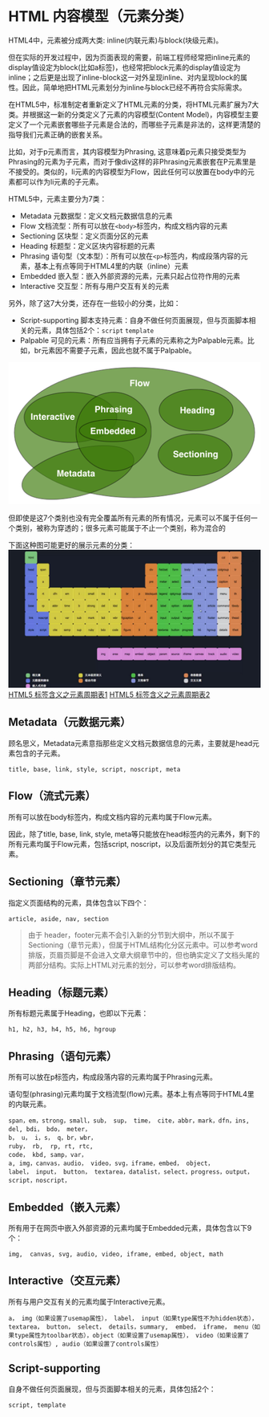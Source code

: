 # HTML 内容模型（元素分类）

HTML4中，元素被分成两大类: inline(内联元素)与block(块级元素)。

但在实际的开发过程中，因为页面表现的需要，前端工程师经常把inline元素的display值设定为block(比如a标签)，也经常把block元素的display值设定为inline；之后更是出现了inline-block这一对外呈现inline、对内呈现block的属性。因此，简单地把HTML元素划分为inline与block已经不再符合实际需求。


在HTML5中，标准制定者重新定义了HTML元素的分类，将HTML元素扩展为7大类。并根据这一新的分类定义了元素的内容模型(Content Model)，内容模型主要定义了一个元素嵌套哪些子元素是合法的，而哪些子元素是非法的，这样更清楚的指导我们元素正确的嵌套关系。

比如，对于p元素而言，其内容模型为Phrasing, 这意味着p元素只接受类型为Phrasing的元素为子元素，而对于像div这样的非Phrasing元素嵌套在P元素里是不接受的。类似的，li元素的内容模型为Flow，因此任何可以放置在body中的元素都可以作为li元素的子元素。

HTML5中，元素主要分为7类：
- Metadata 元数据型：定义文档元数据信息的元素
- Flow 文档流型：所有可以放在`<body>`标签内，构成文档内容的元素
- Sectioning 区块型：定义页面分区的元素
- Heading 标题型：定义区块内容标题的元素
- Phrasing 语句型（文本型）：所有可以放在`<p>`标签内，构成段落内容的元素，基本上有点等同于HTML4里的内联（inline）元素
- Embedded 嵌入型：嵌入外部资源的元素，元素只起占位符作用的元素
- Interactive 交互型：所有与用户交互有关的元素

另外，除了这7大分类，还存在一些较小的分类，比如：
- Script-supporting 脚本支持元素：自身不做任何页面展现，但与页面脚本相关的元素，具体包括2个：`script` `template`
- Palpable 可见的元素：所有应当拥有子元素的元素称之为Palpable元素。比如，br元素因不需要子元素，因此也就不属于Palpable。

![html_content_model.png](./imgs/html_content_model.png)

但即使是这7个类别也没有完全覆盖所有元素的所有情况，元素可以不属于任何一个类别，被称为穿透的；很多元素可能属于不止一个类别，称为混合的

下面这种图可能更好的展示元素的分类：
![html_element_category.png](./imgs/html_element_category.png)
[HTML5 标签含义之元素周期表1](http://www.html5star.com/manual/html5label-meaning/)
[HTML5 标签含义之元素周期表2](http://www.xuanfengge.com/funny/html5/element/)

## Metadata（元数据元素）

顾名思义，Metadata元素意指那些定义文档元数据信息的元素，主要就是head元素包含的子元素。
```
title, base, link, style, script, noscript, meta
```

## Flow（流式元素）
所有可以放在body标签内，构成文档内容的元素均属于Flow元素。

因此，除了title, base, link, style, meta等只能放在head标签内的元素外，剩下的所有元素均属于Flow元素，包括script, noscript，以及后面所划分的其它类型元素。

## Sectioning（章节元素）
指定义页面结构的元素，具体包含以下四个：
```
article, aside, nav, section
```
> 由于 header，footer元素不会引入新的分节到大纲中，所以不属于Sectioning（章节元素），但属于HTML结构化分区元素中。可以参考word排版，页眉页脚是不会进入文章大纲章节中的，但也确实定义了文档头尾的两部分结构。实际上HTML对元素的划分，可以参考word排版结构。

## Heading（标题元素）
所有标题元素属于Heading，也即以下元素：
```
h1, h2, h3, h4, h5, h6, hgroup
```

## Phrasing（语句元素）
所有可以放在p标签内，构成段落内容的元素均属于Phrasing元素。

语句型(phrasing)元素均属于文档流型(flow)元素。基本上有点等同于HTML4里的内联元素。

```
span，em，strong，small，sub， sup， time， cite，abbr，mark，dfn，ins, del, bdi， bdo， meter， 
b， u， i，s， q，br，wbr， 
ruby， rb,  rp, rt, rtc,
code， kbd, samp，var，
a, img，canvas，audio， video，svg，iframe，embed， object，  
label， input， button， textarea，datalist，select，progress，output， 
script，noscript，
```

## Embedded（嵌入元素）
所有用于在网页中嵌入外部资源的元素均属于Embedded元素，具体包含以下9个：
```
img,  canvas, svg, audio, video, iframe, embed, object, math
```

## Interactive（交互元素）
所有与用户交互有关的元素均属于Interactive元素。
```
a， img（如果设置了usemap属性）， label， input（如果type属性不为hidden状态）， textarea， button， select， details，summary,  embed， iframe， menu（如果type属性为toolbar状态），object（如果设置了usemap属性）， video（如果设置了controls属性）, audio（如果设置了controls属性）
```

## Script-supporting
自身不做任何页面展现，但与页面脚本相关的元素，具体包括2个：
```
script, template
```



